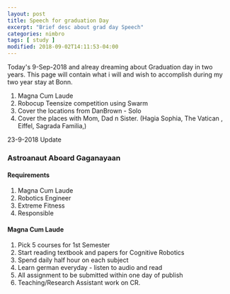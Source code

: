 ```yaml
---
layout: post
title: Speech for graduation Day
excerpt: "Brief desc about grad day Speech"
categories: nimbro
tags: [ study ]
modified: 2018-09-02T14:11:53-04:00
---
```


Today's 9-Sep-2018 and alreay dreaming about Graduation day in two years.
This page will contain what i will and wish to accomplish during my two year stay at Bonn.

1. Magna Cum Laude
2. Robocup Teensize competition using Swarm
3. Cover the locations from DanBrown - Solo
4. Cover the places with Mom, Dad n Sister. (Hagia Sophia, The Vatican , Eiffel, Sagrada Familia,)

23-9-2018 Update
### Astroanaut Aboard Gaganayaan

#### Requirements
1. Magna Cum Laude
2. Robotics Engineer
3. Extreme Fitness
4. Responsible


#### Magna Cum Laude
1. Pick 5 courses for 1st Semester
2. Start reading textbook and papers for Cognitive Robotics
3. Spend daily half hour on each subject
4. Learn german everyday - listen to audio and read
5. All assignment to be submitted within one day of publish
5. Teaching/Research Assistant work on CR.

